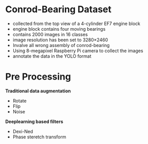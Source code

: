 # Conrod-Bearing Dataset

- collected from the top view of a 4-cylinder EF7 engine block
- engine block contains four moving bearings
- contains 2000 images in 16 classes
- image resolution has been set to 3280×2460
- Invalve all wrong assembly of conrod-bearing
- Using 8-megapixel Raspberry Pi camera to collect the images
- annotate the data in the YOLO format
 
# Pre Processing

**Traditional data augmentation**
- Rotate
- Flip 
- Noise

**Deeplearning based filters**
- Dexi-Ned
- Phase steretch transform

